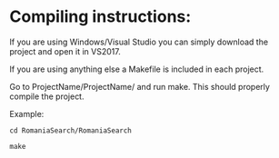 # Compiling instructions:

If you are using Windows/Visual Studio you can simply download the project and open it in VS2017.

If you are using anything else a Makefile is included in each project.

Go to ProjectName/ProjectName/ and run make. This should properly compile the project.

Example:

	cd RomaniaSearch/RomaniaSearch

	make
